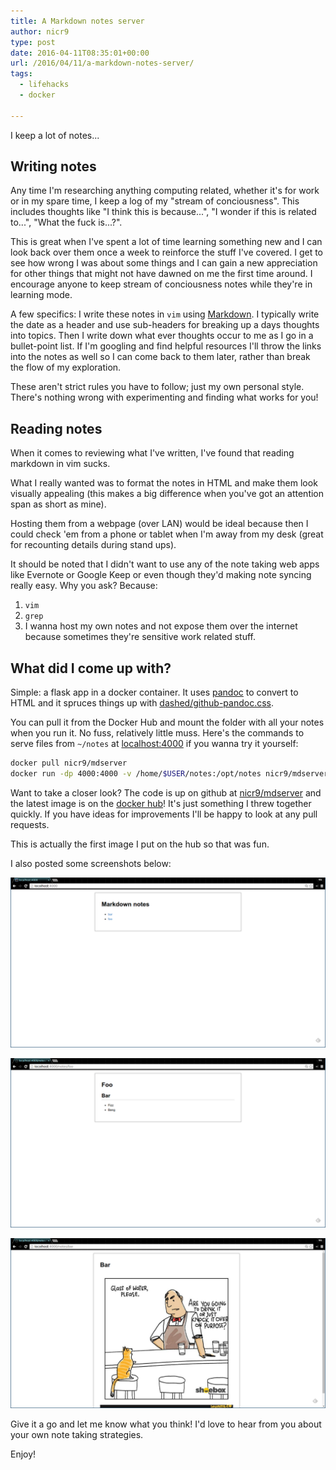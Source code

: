 ```yaml
---
title: A Markdown notes server
author: nicr9
type: post
date: 2016-04-11T08:35:01+00:00
url: /2016/04/11/a-markdown-notes-server/
tags:
  - lifehacks
  - docker

---
```

I keep a lot of notes...

## Writing notes

Any time I'm researching anything computing related, whether it's for work or in my spare time, I keep a log of my "stream of conciousness". This includes thoughts like "I think this is because...", "I wonder if this is related to...", "What the fuck is...?".

This is great when I've spent a lot of time learning something new and I can look back over them once a week to reinforce the stuff I've covered. I get to see how wrong I was about some things and I can gain a new appreciation for other things that might not have dawned on me the first time around. I encourage anyone to keep stream of conciousness notes while they're in learning mode.

A few specifics: I write these notes in `vim` using [Markdown][1]. I typically write the date as a header and use sub-headers for breaking up a days thoughts into topics. Then I write down what ever thoughts occur to me as I go in a bullet-point list. If I'm googling and find helpful resources I'll throw the links into the notes as well so I can come back to them later, rather than break the flow of my exploration.

These aren't strict rules you have to follow; just my own personal style. There's nothing wrong with experimenting and finding what works for you!

## Reading notes

When it comes to reviewing what I've written, I've found that reading markdown in vim sucks.

What I really wanted was to format the notes in HTML and make them look visually appealing (this makes a big difference when you've got an attention span as short as mine).

Hosting them from a webpage (over LAN) would be ideal because then I could check 'em from a phone or tablet when I'm away from my desk (great for recounting details during stand ups).

It should be noted that I didn't want to use any of the note taking web apps like Evernote or Google Keep or even though they'd making note syncing really easy. Why you ask? Because:

1. `vim`
2. `grep`
3. I wanna host my own notes and not expose them over the internet because sometimes they're sensitive work related stuff.

## What did I come up with?

Simple: a flask app in a docker container. It uses [pandoc][2] to convert to HTML and it spruces things up with [dashed/github-pandoc.css][3].

You can pull it from the Docker Hub and mount the folder with all your notes when you run it. No fuss, relatively little muss. Here's the commands to serve files from `~/notes` at [localhost:4000][4] if you wanna try it yourself:

```bash
docker pull nicr9/mdserver
docker run -dp 4000:4000 -v /home/$USER/notes:/opt/notes nicr9/mdserver
```

Want to take a closer look? The code is up on github at [nicr9/mdserver][5] and the latest image is on the [docker hub][6]! It's just something I threw together quickly. If you have ideas for improvements I'll be happy to look at any pull requests.

This is actually the first image I put on the hub so that was fun.

I also posted some screenshots below:

![](/wp-content/uploads/2016/04/screenshot-from-2016-04-10-19-40-24.png)

![](/wp-content/uploads/2016/04/screenshot-from-2016-04-10-19-06-45.png)

![](/wp-content/uploads/2016/04/screenshot-from-2016-04-10-19-40-58.png)

Give it a go and let me know what you think! I'd love to hear from you about your own note taking strategies.

Enjoy!

 [1]: https://daringfireball.net/projects/markdown/basics
 [2]: http://pandoc.org/
 [3]: https://gist.github.com/dashed/6714393
 [4]: http://localhost:4000/
 [5]: https://github.com/nicr9/mdserver
 [6]: https://hub.docker.com/r/nicr9/mdserver/
